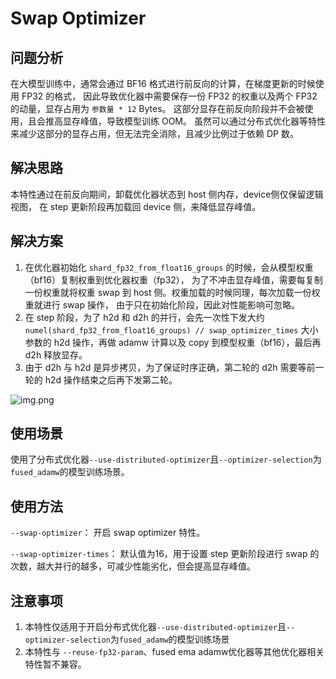 # Swap Optimizer

## 问题分析

在大模型训练中，通常会通过 BF16 格式进行前反向的计算，在梯度更新的时候使用 FP32 的格式，
因此导致优化器中需要保存一份 FP32 的权重以及两个 FP32 的动量，显存占用为 `参数量 * 12` Bytes。
这部分显存在前反向阶段并不会被使用，且会推高显存峰值，导致模型训练 OOM。
虽然可以通过分布式优化器等特性来减少这部分的显存占用，但无法完全消除，且减少比例过于依赖 DP 数。

## 解决思路

本特性通过在前反向期间，卸载优化器状态到 host 侧内存，device侧仅保留逻辑视图，
在 step 更新阶段再加载回 device 侧，来降低显存峰值。

## 解决方案

1. 在优化器初始化 `shard_fp32_from_float16_groups` 的时候，会从模型权重（bf16）复制权重到优化器权重（fp32），
为了不冲击显存峰值，需要每复制一份权重就将权重 swap 到 host 侧。权重加载的时候同理，每次加载一份权重就进行 swap 操作，
由于只在初始化阶段，因此对性能影响可忽略。
2. 在 step 阶段，为了 h2d 和 d2h 的并行，会先一次性下发大约 `numel(shard_fp32_from_float16_groups) // swap_optimizer_times`
大小参数的 h2d 操作，再做 adamw 计算以及 copy 到模型权重（bf16），最后再 d2h 释放显存。
3. 由于 d2h 与 h2d 是异步拷贝，为了保证时序正确，第二轮的 d2h 需要等前一轮的 h2d 操作结束之后再下发第二轮。

![img.png](https://gitee.com/ascend/MindSpeed/raw/master/sources/images/swap-optimizer.png)

## 使用场景

使用了分布式优化器`--use-distributed-optimizer`且`--optimizer-selection`为`fused_adamw`的模型训练场景。

## 使用方法

`--swap-optimizer`： 开启 swap optimizer 特性。

`--swap-optimizer-times`： 默认值为16，用于设置 step 更新阶段进行 swap 的次数，越大并行的越多，可减少性能劣化，但会提高显存峰值。

## 注意事项

1. 本特性仅适用于开启分布式优化器`--use-distributed-optimizer`且`--optimizer-selection`为`fused_adamw`的模型训练场景
2. 本特性与 `--reuse-fp32-param`、fused ema adamw优化器等其他优化器相关特性暂不兼容。
